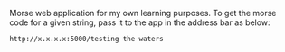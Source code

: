 Morse web application for my own learning purposes.
To get the morse code for a given string, pass it to the app in the address bar as below:
```bash
http://x.x.x.x:5000/testing the waters
```
